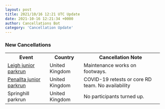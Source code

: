 ```yaml
---
layout: post
title: 2021/10/16 12:21 UTC Update
date: 2021-10-16 12:21:34 +0000
author: Cancellations Bot
category: 'Cancellation Update'
---
```


<h3>New Cancellations</h3>
<div class='hscrollable'>
<table style='width: 100%'>
    <tr>
        <th>Event</th>
        <th>Country</th>
        <th>Cancellation Note</th>
    </tr>
    <tr>
        <td><a href="https://www.parkrun.org.uk/leigh-juniors">Leigh junior parkrun</a></td>
        <td>United Kingdom</td>
        <td>Maintenance works on footways.</td>
    </tr>
    <tr>
        <td><a href="https://www.parkrun.org.uk/penallta-juniors">Penallta junior parkrun</a></td>
        <td>United Kingdom</td>
        <td>COVID-19 retests or core RD team. No availability</td>
    </tr>
    <tr>
        <td>Springhill parkrun</td>
        <td>United Kingdom</td>
        <td>No participants turned up.</td>
    </tr>
</table>
</div>
